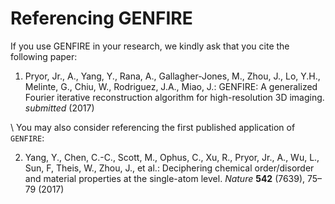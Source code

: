 # Referencing GENFIRE

If you use GENFIRE in your research, we kindly ask that you cite the following paper:

1. Pryor, Jr., A., Yang, Y., Rana, A., Gallagher-Jones, M., Zhou,
J., Lo, Y.H., Melinte, G., Chiu, W., Rodriguez, J.A., Miao, J.:
GENFIRE: A generalized Fourier iterative reconstruction
algorithm for high-resolution 3D imaging. *submitted* (2017)

\ You may also consider referencing the first published application of `GENFIRE`:

2. Yang, Y., Chen, C.-C., Scott, M., Ophus, C., Xu, R., Pryor, Jr.,
A., Wu, L., Sun, F, Theis, W., Zhou, J., et al.:
Deciphering chemical order/disorder and material properties
at the single-atom level. *Nature* **542** (7639), 75–79 (2017)